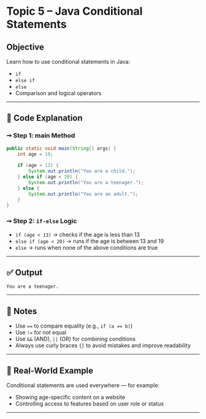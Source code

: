 # Topic 5 – Java Conditional Statements

## Objective

Learn how to use conditional statements in Java:

* `if`
* `else if`
* `else`
* Comparison and logical operators

---

## 🧪 Code Explanation

### ➞ Step 1: main Method

```java
public static void main(String[] args) {
    int age = 18;
    
    if (age < 13) {
        System.out.println("You are a child.");
    } else if (age < 20) {
        System.out.println("You are a teenager.");
    } else {
        System.out.println("You are an adult.");
    }
}
```

### ➞ Step 2: `if-else` Logic

* `if (age < 13)` → checks if the age is less than 13
* `else if (age < 20)` → runs if the age is between 13 and 19
* `else` → runs when none of the above conditions are true

---

## ✅ Output

```
You are a teenager.
```

---

## 📘 Notes

* Use `==` to compare equality (e.g., `if (a == b)`)
* Use `!=` for not equal
* Use `&&` (AND), `||` (OR) for combining conditions
* Always use curly braces `{}` to avoid mistakes and improve readability

---

## 🔄 Real-World Example

Conditional statements are used everywhere — for example:

* Showing age-specific content on a website
* Controlling access to features based on user role or status

---
